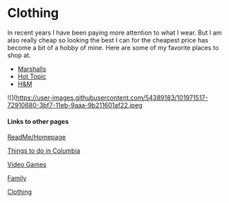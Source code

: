 # Clothing

In recent years I have been paying more attention to what I wear. But I am also really cheap so looking the best I can for the cheapest price has become a bit of a hobby of mine. Here are some of my favorite places to shop at.

- [Marshalls](https://www.marshalls.com/us/store/index.jsp)
- [Hot Topic](https://www.hottopic.com)
- [H&M](https://www2.hm.com/en_us/index.html)

![](https://user-images.githubusercontent.com/54389183/101971517-72910680-3bf7-11eb-9aaa-9b211601af22.jpeg

#### Links to other pages
[ReadMe/Homepage](README.MD) 

[Things to do in Columbia](ThingstodoinColumbia.md)

[Video Games](VideoGames.md)

[Family](Family.md)

[Clothing](Clothing.md)
